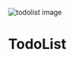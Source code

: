 ![todolist image](https://user-images.githubusercontent.com/37039403/41902366-4f3c3c54-7944-11e8-9278-f0054e8f5c37.png)
# TodoList
